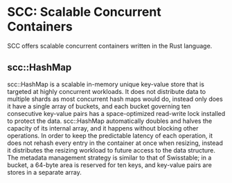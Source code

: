 # SCC: Scalable Concurrent Containers

SCC offers scalable concurrent containers written in the Rust language.

## scc::HashMap

scc::HashMap is a scalable in-memory unique key-value store that is targeted at highly concurrent workloads. It does not distribute data to multiple shards as most concurrent hash maps would do, instead only does it have a single array of buckets, and each bucket governing ten consecutive key-value pairs has a space-optimized read-write lock installed to protect the data. scc::HashMap automatically doubles and halves the capacity of its internal array, and it happens without blocking other operations. In order to keep the predictable latency of each operation, it does not rehash every entry in the container at once when resizing, instead it distributes the resizing workload to future access to the data structure. The metadata management strategy is similar to that of Swisstable; in a bucket, a 64-byte area is reserved for ten keys, and key-value pairs are stores in a separate array.
